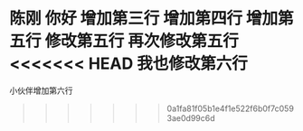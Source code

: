 陈刚
你好
增加第三行
增加第四行
增加第五行 修改第五行 再次修改第五行
<<<<<<< HEAD
我也修改第六行
=======
小伙伴增加第六行
>>>>>>> 0a1fa81f05b1e4f1e522f6b0f7c0593ae0d99c6d
